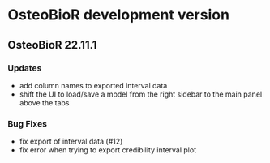 # OsteoBioR development version

## OsteoBioR 22.11.1

### Updates
- add column names to exported interval data
- shift the UI to load/save a model from the right sidebar to the main panel above the tabs
    
### Bug Fixes

- fix export of interval data (#12)
- fix error when trying to export credibility interval plot 
